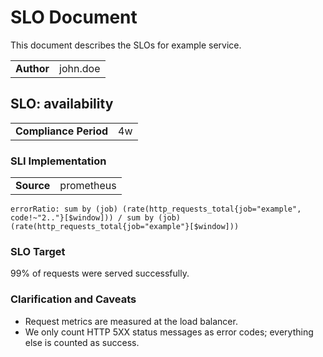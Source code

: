 # SLO Document

This document describes the SLOs for example service.

| | |
| --- | --- |
| **Author** | john.doe |

## SLO: availability

| | |
| --- | --- |
| **Compliance Period** | 4w |

### SLI Implementation

| | |
| --- | --- |
| **Source** | prometheus |

```
errorRatio: sum by (job) (rate(http_requests_total{job="example", code!~"2.."}[$window])) / sum by (job) (rate(http_requests_total{job="example"}[$window]))
```

### SLO Target

99% of requests were served successfully.

### Clarification and Caveats

- Request metrics are measured at the load balancer.
- We only count HTTP 5XX status messages as error codes; everything else is counted as success.
